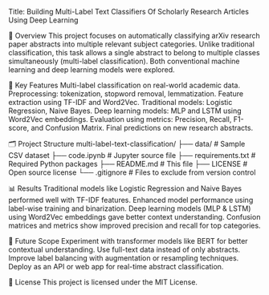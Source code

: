 Title: Building Multi-Label Text Classifiers Of Scholarly Research Articles Using Deep Learning 

📌 Overview
This project focuses on automatically classifying arXiv research paper abstracts into multiple relevant subject categories. Unlike traditional classification, this task allows a single abstract to belong to multiple classes simultaneously (multi-label classification). Both conventional machine learning and deep learning models were explored.

🧠 Key Features
Multi-label classification on real-world academic data.
Preprocessing: tokenization, stopword removal, lemmatization.
Feature extraction using TF-IDF and Word2Vec.
Traditional models: Logistic Regression, Naive Bayes.
Deep learning models: MLP and LSTM using Word2Vec embeddings.
Evaluation using metrics: Precision, Recall, F1-score, and Confusion Matrix.
Final predictions on new research abstracts.

🗂 Project Structure
multi-label-text-classification/
├── data/             # Sample CSV dataset
├── code.ipynb        # Jupyter source file
├── requirements.txt  # Required Python packages
├── README.md         # This file
├── LICENSE           # Open source license
└── .gitignore        # Files to exclude from version control

📊 Results
Traditional models like Logistic Regression and Naive Bayes performed well with TF-IDF features.
Enhanced model performance using label-wise training and binarization.
Deep learning models (MLP & LSTM) using Word2Vec embeddings gave better context understanding.
Confusion matrices and metrics show improved precision and recall for top categories.

🔮 Future Scope
Experiment with transformer models like BERT for better contextual understanding.
Use full-text data instead of only abstracts.
Improve label balancing with augmentation or resampling techniques.
Deploy as an API or web app for real-time abstract classification.

📄 License
This project is licensed under the MIT License.

